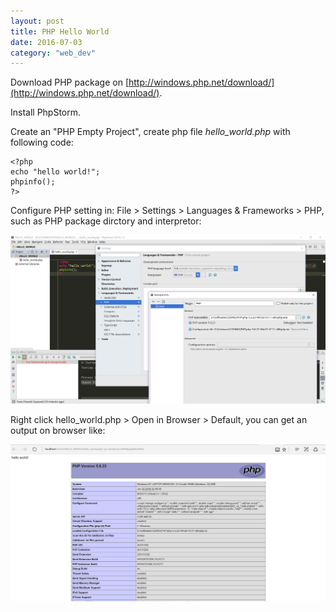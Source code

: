 ```yaml
---
layout: post
title: PHP Hello World
date: 2016-07-03
category: "web_dev"
---
```


Download PHP package on [http://windows.php.net/download/](http://windows.php.net/download/).

Install PhpStorm.

Create an "PHP Empty Project", create php file *hello_world.php* with following code:

```
<?php
echo "hello world!";
phpinfo();
?>
```

Configure PHP setting in: File > Settings > Languages & Frameworks > PHP, 
such as PHP package dirctory and interpretor:

![](/assets/web_dev/php_hello_world.PNG)

Right click hello_world.php > Open in Browser > Default, you can get an output on browser like:

![](/assets/web_dev/php_hello_world_2.PNG)